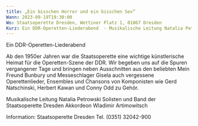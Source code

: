 ```yaml
---
title: „Ein bisschen Horror und ein bisschen Sex“
Wann: 2023-09-19T19:30:00
Wo: Staatsoperette Dresden, Wettiner Platz 1, 01067 Dresden
Kurz: Ein DDR-Operetten-Liederabend  - Musikalische Leitung Natalia Petrowski - Solisten und Band der Staatsoperette Dresden - Akkordeon Wladimir Artimowitsch
---
```


Ein DDR-Operetten-Liederabend 

Ab den 1950er Jahren war die Staatsoperette eine wichtige künstlerische Heimat für die Operetten-Szene der DDR. Wir begeben uns auf die Spuren vergangener Tage und bringen neben Ausschnitten aus den beliebten Mein Freund Bunbury und Messeschlager Gisela auch vergessene Operettenlieder, Ensembles und Chansons von Komponisten wie Gerd Natschinski, Herbert Kawan und Conny Odd zu Gehör.

Musikalische Leitung Natalia Petrowski
Solisten und Band der Staatsoperette Dresden
Akkordeon Wladimir Artimowitsch


Information: 
Staatsoperette Dresden
Tel. (0351) 32042-900